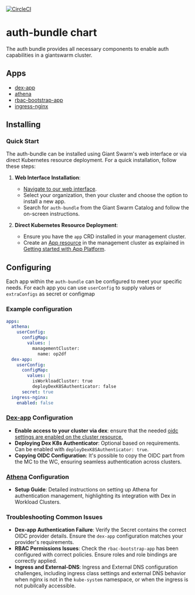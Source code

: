 [![CircleCI](https://circleci.com/gh/giantswarm/auth-bundle.svg?style=shield)](https://circleci.com/gh/giantswarm/auth-bundle)

# auth-bundle chart

The auth bundle provides all necessary components to enable auth capabilities in a giantswarm cluster.

## Apps

* [dex-app](https://github.com/giantswarm/dex-app)
* [athena](https://github.com/giantswarm/athena)
* [rbac-bootstrap-app](https://github.com/giantswarm/rbac-bootstrap-app)
* [ingress-nginx](https://github.com/giantswarm/ingress-nginx-app)

## Installing

### Quick Start

The auth-bundle can be installed using Giant Swarm's web interface or via direct Kubernetes resource deployment. For a quick installation, follow these steps:

1. **Web Interface Installation**:
   - [Navigate to our web interface](https://docs.giantswarm.io/ui-api/web/app-platform/#installing-an-app).
   - Select your organization, then your cluster and choose the option to install a new app.
   - Search for `auth-bundle` from the Giant Swarm Catalog and follow the on-screen instructions.

2. **Direct Kubernetes Resource Deployment**:
   - Ensure you have the `app` CRD installed in your management cluster.
   - Create an [App resource](https://docs.giantswarm.io/ui-api/management-api/crd/apps.application.giantswarm.io/) in the management cluster as explained in [Getting started with App Platform](https://docs.giantswarm.io/app-platform/getting-started/).

## Configuring

Each app within the `auth-bundle` can be configured to meet your specific needs. For each app you can use `userConfig` to supply values or `extraConfigs` as secret or configmap
### Example configuration
```yaml
apps:
  athena:
    userConfig:
      configMap:
        values: |
          managementCluster:
            name: op2df
  dex-app:
    userConfig:
      configMap:
        values: |
          isWorkloadCluster: true
          deployDexK8SAuthenticator: false
      secret: true
  ingress-nginx:
    enabled: false
```
### [Dex-app](https://github.com/giantswarm/dex-app) Configuration

- **Enable access to your cluster via dex**: ensure that the needed [oidc settings are enabled on the cluster resource.](https://docs.giantswarm.io/advanced/access-management/configure-dex-in-your-cluster/#configure-the-oidc-values-on-the-cluster-resource)
- **Deploying Dex K8s Authenticator**: Optional based on requirements. Can be enabled with `deployDexK8SAuthenticator: true`.
- **Copying OIDC Configuration**: It's possible to copy the OIDC part from the MC to the WC, ensuring seamless authentication across clusters.

### [Athena](https://github.com/giantswarm/athena) Configuration

- **Setup Guide**: Detailed instructions on setting up Athena for authentication management, highlighting its integration with Dex in Workload Clusters.

### Troubleshooting Common Issues

- **Dex-app Authentication Failure**: Verify the Secret contains the correct OIDC provider details. Ensure the `dex-app` configuration matches your provider's requirements.
- **RBAC Permissions Issues**: Check the `rbac-bootstrap-app` has been configured with correct policies. Ensure roles and role bindings are correctly applied.
- **Ingress and External-DNS**: Ingress and External DNS configuration challenges, including ingress class settings and external DNS behavior when nginx is not in the `kube-system` namespace, or when the ingress is not pubilcally accessible.
